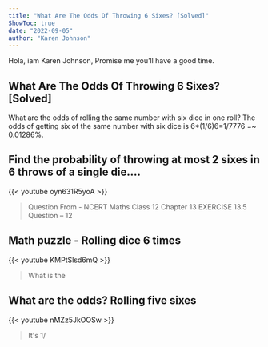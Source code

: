 ```yaml
---
title: "What Are The Odds Of Throwing 6 Sixes? [Solved]"
ShowToc: true 
date: "2022-09-05"
author: "Karen Johnson" 
---
```


Hola, iam Karen Johnson, Promise me you’ll have a good time.
## What Are The Odds Of Throwing 6 Sixes? [Solved]
What are the odds of rolling the same number with six dice in one roll? The odds of getting six of the same number with six dice is 6*(1/6)6=1/7776 =~ 0.01286%.

## Find the probability of throwing at most 2 sixes in 6 throws of a single die....
{{< youtube oyn631R5yoA >}}
>Question From - NCERT Maths Class 12 Chapter 13 EXERCISE 13.5 Question – 12 

## Math puzzle - Rolling dice 6 times
{{< youtube KMPtSlsd6mQ >}}
>What is the 

## What are the odds? Rolling five sixes
{{< youtube nMZz5JkOOSw >}}
>It's 1/

